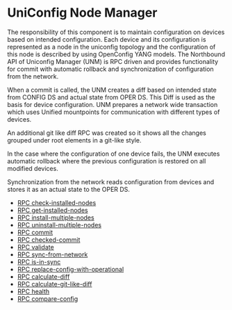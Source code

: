 # UniConfig Node Manager

The responsibility of this component is to maintain configuration on
devices based on intended configuration. Each device and its
configuration is represented as a node in the uniconfig topology and the
configuration of this node is described by using OpenConfig YANG models.
The Northbound API of Uniconfig Manager (UNM) is RPC driven and provides
functionality for commit with automatic rollback and synchronization of
configuration from the network.

When a commit is called, the UNM creates a diff based on intended state
from CONFIG DS and actual state from OPER DS. This Diff is used as the
basis for device configuration. UNM prepares a network wide transaction
which uses Unified mountpoints for communication with different types of
devices.

An additional git like diff RPC was created so it shows all the changes
grouped under root elements in a git-like style.

In the case where the configuration of one device fails, the UNM
executes automatic rollback where the previous configuration is restored
on all modified devices.

Synchronization from the network reads configuration from devices and
stores it as an actual state to the OPER DS.

- [RPC check-installed-nodes](../uniconfig-node-manager/uniconfig_check_installed_devices)
- [RPC get-installed-nodes](../uniconfig-node-manager/uniconfig_get_installed_devices)
- [RPC install-multiple-nodes](../uniconfig-node-manager/uniconfig_install_multiple_nodes)
- [RPC uninstall-multiple-nodes](../uniconfig-node-manager/uniconfig_uninstall_multiple_nodes)
- [RPC commit](../uniconfig-node-manager/rpc_commit)
- [RPC checked-commit](../uniconfig-node-manager/rpc_checked-commit)
- [RPC validate](../uniconfig-node-manager/rpc_validate)
- [RPC sync-from-network](../uniconfig-node-manager/rpc_sync-from-network)
- [RPC is-in-sync](../uniconfig-node-manager/rpc_is-in-sync)
- [RPC replace-config-with-operational](../uniconfig-node-manager/rpc_replace-config-with-oper)
- [RPC calculate-diff](../uniconfig-node-manager/rpc_calculate-diff)
- [RPC calculate-git-like-diff](../uniconfig-node-manager/rpc_calculate-git-like-diff)
- [RPC health](../uniconfig-node-manager/rpc_health)
- [RPC compare-config](../uniconfig-node-manager/rpc_compare_config)
